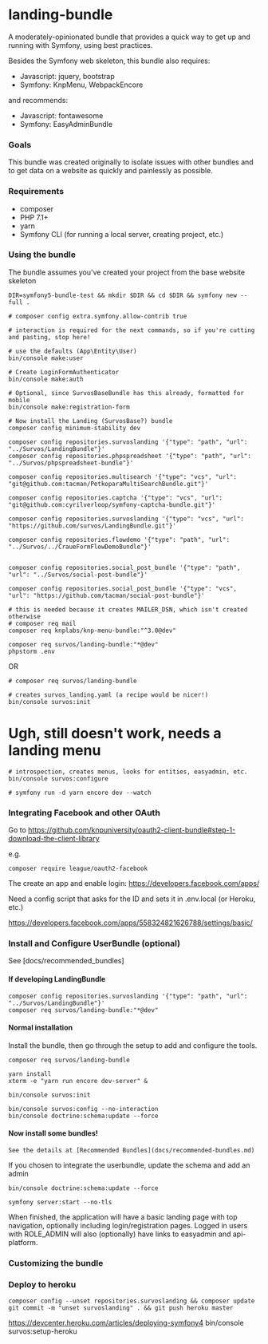 # landing-bundle

A moderately-opinionated bundle that provides a quick way to get up and running with Symfony, using best practices.  

Besides the Symfony web skeleton, this bundle also requires:

* Javascript: jquery, bootstrap
* Symfony: KnpMenu, WebpackEncore

and recommends:

* Javascript: fontawesome
* Symfony: EasyAdminBundle

### Goals

This bundle was created originally to isolate issues with other bundles and to get data on a website as quickly and painlessly as possible.  


### Requirements

* composer
* PHP 7.1+
* yarn
* Symfony CLI (for running a local server, creating project, etc.)

### Using the bundle

The bundle assumes you've created your project from the base website skeleton

    DIR=symfony5-bundle-test && mkdir $DIR && cd $DIR && symfony new --full . 

    # composer config extra.symfony.allow-contrib true

    # interaction is required for the next commands, so if you're cutting and pasting, stop here!
    
    # use the defaults (App\Entity\User)
    bin/console make:user 

    # Create LoginFormAuthenticator
    bin/console make:auth
    
    # Optional, since SurvosBaseBundle has this already, formatted for mobile
    bin/console make:registration-form
    
    # Now install the Landing (SurvosBase?) bundle
    composer config minimum-stability dev

    composer config repositories.survoslanding '{"type": "path", "url": "../Survos/LandingBundle"}'
    composer config repositories.phpspreadsheet '{"type": "path", "url": "../Survos/phpspreadsheet-bundle"}'
    
    composer config repositories.multisearch '{"type": "vcs", "url": "git@github.com:tacman/PetkoparaMultiSearchBundle.git"}'
    
    composer config repositories.captcha '{"type": "vcs", "url": "git@github.com:cyrilverloop/symfony-captcha-bundle.git"}'

    composer config repositories.survoslanding '{"type": "vcs", "url": "https://github.com/survos/LandingBundle.git"}'

    composer config repositories.flowdemo '{"type": "path", "url": "../Survos/../CraueFormFlowDemoBundle"}'

    
    composer config repositories.social_post_bundle '{"type": "path", "url": "../Survos/social-post-bundle"}'

    composer config repositories.social_post_bundle '{"type": "vcs", "url": "https://github.com/tacman/social-post-bundle"}'

    # this is needed because it creates MAILER_DSN, which isn't created otherwise
    # composer req mail
    composer req knplabs/knp-menu-bundle:"^3.0@dev"

    composer req survos/landing-bundle:"*@dev"
    phpstorm .env

OR

    # composer req survos/landing-bundle

    # creates survos_landing.yaml (a recipe would be nicer!)    
    bin/console survos:init
    
# Ugh, still doesn't work, needs a landing menu    

    # introspection, creates menus, looks for entities, easyadmin, etc.
    bin/console survos:configure
     
    # symfony run -d yarn encore dev --watch

### Integrating Facebook and other OAuth

Go to https://github.com/knpuniversity/oauth2-client-bundle#step-1-download-the-client-library

e.g. 

    composer require league/oauth2-facebook

The create an app and enable login: https://developers.facebook.com/apps/

Need a config script that asks for the ID and sets it in .env.local (or Heroku, etc.)
    
https://developers.facebook.com/apps/558324821626788/settings/basic/

### Install and Configure UserBundle (optional)

See [docs/recommended_bundles]


#### If developing LandingBundle

    composer config repositories.survoslanding '{"type": "path", "url": "../Survos/LandingBundle"}'
    composer req survos/landing-bundle:"*@dev"

#### Normal installation

Install the bundle, then go through the setup to add and configure the tools.

    composer req survos/landing-bundle
    
    yarn install 
    xterm -e "yarn run encore dev-server" &
    
    bin/console survos:init

    bin/console survos:config --no-interaction
    bin/console doctrine:schema:update --force
    
#### Now install some bundles!
     
    See the details at [Recommended Bundles](docs/recommended-bundles.md)

If you chosen to integrate the userbundle, update the schema and add an admin    
    
    bin/console doctrine:schema:update --force

    symfony server:start --no-tls
    
When finished, the application will have a basic landing page with top navigation, optionally including login/registration pages.  Logged in users with ROLE_ADMIN will also (optionally) have links to easyadmin and api-platform.  

### Customizing the bundle

### Deploy to heroku

    composer config --unset repositories.survoslanding && composer update
    git commit -m "unset survoslanding" . && git push heroku master

https://devcenter.heroku.com/articles/deploying-symfony4
bin/console survos:setup-heroku



   
    

